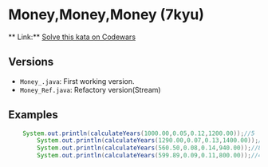 # Money,Money,Money (7kyu)
** Link:** [Solve this kata on Codewars](https://www.codewars.com/kata/563f037412e5ada593000114)
## Versions
- `Money_.java`: First working version.
- `Money_Ref.java`: Refactory version(Stream)

## Examples
```java
    System.out.println(calculateYears(1000.00,0.05,0.12,1200.00));//5
		System.out.println(calculateYears(1290.00,0.07,0.13,1400.00));//2
		System.out.println(calculateYears(560.50,0.08,0.14,940.00));//8
		System.out.println(calculateYears(599.89,0.09,0.11,800.00));//4
